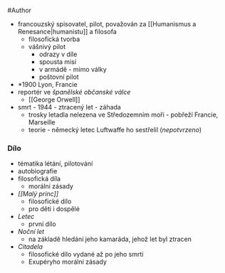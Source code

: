 #Author 

- francouzský spisovatel, pilot, považován za [[Humanismus a Renesance|humanistu]] a filosofa
	- filosofická tvorba
	- vášnivý pilot
		- odrazy v díle
		- spousta misí
		- v armádě - mimo války
		- poštovní pilot
- \*1900 Lyon, Francie
- reportér ve *španělské občanské válce*
	- [[George Orwell]]
- smrt - 1944 - ztracený let - záhada
	- trosky letadla nelezena ve Středozemním moři - pobřeží Francie, Marseille
	- teorie - německý letec Luftwaffe ho sestřelil (*nepotvrzeno*)
### Dílo
- tématika létání, pilotování
- autobiografie
- filosofická díla
	- morální zásady
- *[[Malý princ]]*
	- filosofické dílo
	- pro děti i dospělé
- *Letec*
	- první dílo
- *Noční let*
	- na základě hledání jeho kamaráda, jehož let byl ztracen
- *Citadela*
	- filosofické dílo vydané až po jeho smrti
	- Exupéryho morální zásady